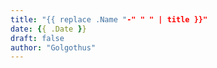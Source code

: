 ```yaml
---
title: "{{ replace .Name "-" " " | title }}"
date: {{ .Date }}
draft: false
author: "Golgothus"
---
```



